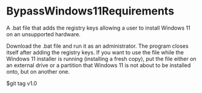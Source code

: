 # BypassWindows11Requirements
A .bat file that adds the registry keys allowing a user to install Windows 11 on an unsupported hardware.

Download the .bat file and run it as an administrator. The program closes itself after adding the registry keys.
If you want to use the file while the Windows 11 installer is running (installing a fresh copy), put the file either on an external drive or a partition that Windows 11 is not about to be installed onto, but on another one.

$git tag
v1.0
